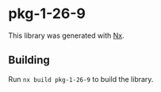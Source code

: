 # pkg-1-26-9

This library was generated with [Nx](https://nx.dev).

## Building

Run `nx build pkg-1-26-9` to build the library.
